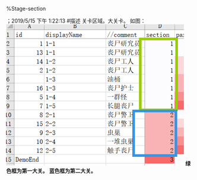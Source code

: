 
%Stage-section

；2019/5/15 下午 1:22:13
#描述
关卡区域。大关卡。
如图：
![](stage-section~/Images~/STAGESECTIONSAMPLE1.png)
**绿色框为第一大关。**
**蓝色框为第二大关。**
